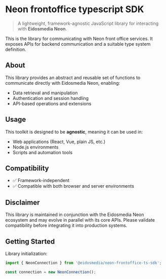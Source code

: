 # Neon frontoffice typescript SDK

> A lightweight, framework-agnostic JavaScript library for interacting with **Eidosmedia Neon**.

This is the library for communicating with Neon front office services. It exposes APIs for backend communication and a suitable type system definition.

## About

This library provides an abstract and reusable set of functions to communicate directly with Eidosmedia Neon, enabling:

- Data retrieval and manipulation
- Authentication and session handling
- API-based operations and extensions

## Usage

This toolkit is designed to be **agnostic**, meaning it can be used in:

- Web applications (React, Vue, plain JS, etc.)
- Node.js environments
- Scripts and automation tools

## Compatibility

- ✅ Framework-independent
- ✅ Compatible with both browser and server environments

## Disclaimer

This library is maintained in conjunction with the Eidosmedia Neon ecosystem and may evolve in parallel with its core APIs. Please validate compatibility before integrating it into production systems.

## Getting Started

Library initialization:

```javascript
import { NeonConnection } from '@eidosmedia/neon-frontoffice-ts-sdk';

const connection = new NeonConnection();
```
